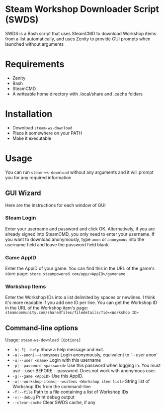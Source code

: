 # Steam Workshop Downloader Script (SWDS)
SWDS is a Bash script that uses SteamCMD to download Workshop items from a list automatically, and uses Zenity to provide GUI prompts when launched without arguments

# Requirements
* Zenity
* Bash
* SteamCMD
* A writeable home directory with .local/share and .cache folders

# Installation
* Download `steam-ws-download`
* Place it somewhere on your PATH
* Make it executable

# Usage
You can run `steam-ws-download` without any arguments and it will prompt you for any required information
## GUI Wizard
Here are the instructions for each window of GUI
### Steam Login
Enter your username and password and click OK. Alternatively, if you are already signed into SteamCMD, you only need to enter your username. If you want to download anonymously, type `anon` or `anonymous` into the username field and leave the password field blank.
### Game AppID
Enter the AppID of your game. You can find this in the URL of the game's store page: `store.steampowered.com/app/<AppID>/gamename`
### Workshop Items
Enter the Workshop IDs into a list delimited by spaces or newlines. I think it's more readable if you add one ID per line. You can get the Workshop ID in the URL of the Workshop item's page: `steamcommunity.com/sharedfiles/filedetails/?id=<Workshop ID>`

## Command-line options
Usage: `steam-ws-download [Options]`
* `-h|-?|--help` Show a help message and exit.
* `-a|--anon|--anonymous` Login anonymously, equivalent to '--user anon'
* `-u|--user <name>` Login with this username
* `-p|--password <password>` Use this password when logging in. You must use --user BEFORE --password. Does not work with anonymous user.
* `-g|--game <AppID>` Use this AppID.
* `-w|--workshop-items|--wsitems <Workshop item list>` String list of Workshop IDs from the command-line
* `-f|--file` Path to a file containing a list of Workshop IDs
* `-v|--debug` Print debug output
* `--clear-cache` Clear SWDS cache, if any


